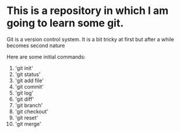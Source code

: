 # This is a repository in which I am going to learn some git.

Git is a version control system.
It is a bit tricky at first but after a while becomes second nature

Here are some initial commands:

1. 'git init'
2. 'git status'
3. 'git add file'
4. 'git commit'
5. 'git log'
6. 'git diff'
7. 'git branch'
8. 'git checkout'
9. 'git reset'
10. 'git merge'
